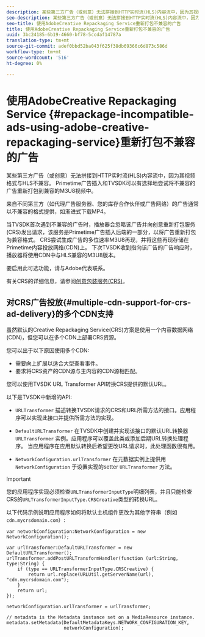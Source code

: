 ```yaml
---
description: 某些第三方广告（或创意）无法拼接到HTTP实时流(HLS)内容流中，因为其视频格式与HLS不兼容。 Primetime广告插入和TVSDK可以有选择地尝试将不兼容的广告重新打包到兼容的M3U8视频中。
seo-description: 某些第三方广告（或创意）无法拼接到HTTP实时流(HLS)内容流中，因为其视频格式与HLS不兼容。 Primetime广告插入和TVSDK可以有选择地尝试将不兼容的广告重新打包到兼容的M3U8视频中。
seo-title: 使用AdobeCreative Repackaging Service重新打包不兼容的广告
title: 使用AdobeCreative Repackaging Service重新打包不兼容的广告
uuid: 3bc24185-6b19-4660-bf78-5ccdaf14787a
translation-type: tm+mt
source-git-commit: adef0bbd52ba043f625f38db69366c6d873c586d
workflow-type: tm+mt
source-wordcount: '516'
ht-degree: 0%

---
```



# 使用AdobeCreative Repackaging Service {#repackage-incompatible-ads-using-adobe-creative-repackaging-service}重新打包不兼容的广告

某些第三方广告（或创意）无法拼接到HTTP实时流(HLS)内容流中，因为其视频格式与HLS不兼容。 Primetime广告插入和TVSDK可以有选择地尝试将不兼容的广告重新打包到兼容的M3U8视频中。

来自不同第三方（如代理广告服务器、您的库存合作伙伴或广告网络）的广告通常以不兼容的格式提供，如渐进式下载MP4。

当TVSDK首次遇到不兼容的广告时，播放器会忽略该广告并向创意重新打包服务(CRS)发出请求，该服务是Primetime广告插入后端的一部分，以将广告重新打包为兼容格式。 CRS尝试生成广告的多位速率M3U8再现，并将这些再现存储在Primetime内容投放网络(CDN)上。 下次TVSDK收到指向该广告的广告响应时，播放器将使用CDN中与HLS兼容的M3U8版本。

要启用此可选功能，请与Adobe代表联系。

有关CRS的详细信息，请参阅[创意包装服务(CRS)](https://helpx.adobe.com/content/dam/help/en/primetime/guides/crs.pdf)。

## 对CRS广告投放{#multiple-cdn-support-for-crs-ad-delivery}的多个CDN支持

虽然默认的Creative Repackaging Service(CRS)方案是使用一个内容数据网络(CDN)，但您可以在多个CDN上部署CRS资源。

您可以出于以下原因使用多个CDN:

* 需要向上扩展以适合大型查看事件。
* 要求将CRS资产的CDN源与主内容的CDN源相匹配。

您可以使用TVSDK URL Transformer API转换CRS提供的默认URL。

以下是TVSDK中新增的API:

* `URLTransformer` 描述转换TVSDK请求的CRS和URL所需方法的接口。应用程序可以实现此接口并提供所需方法的实现。

* `DefaultURLTransformer` 在TVSDK中创建并实现该接口的默认URL转换器 `URLTransformer` 实例。应用程序可以覆盖此类或添加后期URL转换处理程序。 当应用程序在应用默认转换后希望更改URL请求时，此处理函数很有用。

* `NetworkConfiguration.urlTransformer` 在元数据实例上提供用 `NetworkConfiguration` 于设置实现的setter `URLTransformer` 方法。

>[!IMPORTANT]
>
>您的应用程序实现必须检查`URLTransformerInputType`明细列表，并且只能检查CRS的`URLTransformerInputType.CRSCreative`类型的转换URL。

以下代码示例说明应用程序如何将默认主机组件更改为其他字符串（例如`cdn.mycrsdomain.com`）:

```
var networkConfiguration:NetworkConfiguration = new NetworkConfiguration(); 
   
var urlTransformer:DefaultURLTransformer = new DefaultURLTransformer(); 
urlTransformer.addPostURLTransformHandler(function (url:String, type:String) { 
    if (type == URLTransformerInputType.CRSCreative) { 
        return url.replace(URLUtil.getServerName(url), "cdn.mycrsdomain.com"); 
    } 
    return url; 
}); 
  
networkConfiguration.urlTransformer = urlTransformer; 
   
// metadata is the Metadata instance set on a MediaResource instance. 
metadata.setMetadata(DefaultMetadataKeys.NETWORK_CONFIGURATION_KEY,  
                     networkConfiguration);
```
